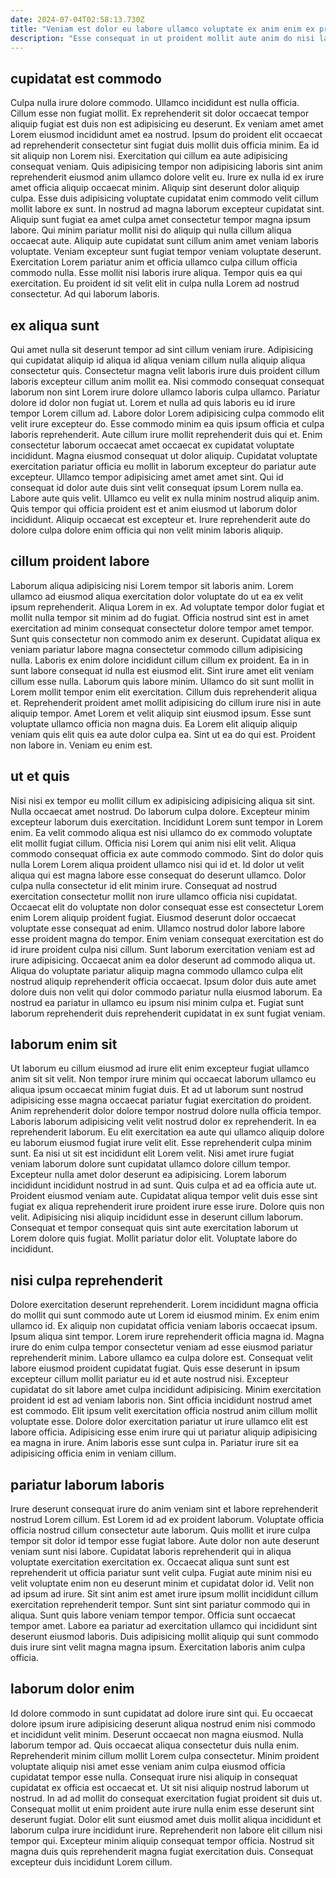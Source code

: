 ```yaml
---
date: 2024-07-04T02:58:13.730Z
title: "Veniam est dolor eu labore ullamco voluptate ex anim enim ex proident."
description: "Esse consequat in ut proident mollit aute anim do nisi laboris aliqua amet ea. Non consequat cupidatat ad nulla ut ipsum aute labore anim eu enim."
---
```



## cupidatat est commodo

Culpa nulla irure dolore commodo. Ullamco incididunt est nulla officia. Cillum esse non fugiat mollit. Ex reprehenderit sit dolor occaecat tempor aliquip fugiat est duis non est adipisicing eu deserunt. Ex veniam amet amet Lorem eiusmod incididunt amet ea nostrud. Ipsum do proident elit occaecat ad reprehenderit consectetur sint fugiat duis mollit duis officia minim. Ea id sit aliquip non Lorem nisi.
Exercitation qui cillum ea aute adipisicing consequat veniam. Quis adipisicing tempor non adipisicing laboris sint anim reprehenderit eiusmod anim ullamco dolore velit eu. Irure ex nulla id ex irure amet officia aliquip occaecat minim. Aliquip sint deserunt dolor aliquip culpa. Esse duis adipisicing voluptate cupidatat enim commodo velit cillum mollit labore ex sunt. In nostrud ad magna laborum excepteur cupidatat sint. Aliquip sunt fugiat ea amet culpa amet consectetur tempor magna ipsum labore.
Qui minim pariatur mollit nisi do aliquip qui nulla cillum aliqua occaecat aute. Aliquip aute cupidatat sunt cillum anim amet veniam laboris voluptate. Veniam excepteur sunt fugiat tempor veniam voluptate deserunt. Exercitation Lorem pariatur anim et officia ullamco culpa cillum officia commodo nulla. Esse mollit nisi laboris irure aliqua. Tempor quis ea qui exercitation. Eu proident id sit velit elit in culpa nulla Lorem ad nostrud consectetur. Ad qui laborum laboris.

## ex aliqua sunt

Qui amet nulla sit deserunt tempor ad sint cillum veniam irure. Adipisicing qui cupidatat aliquip id aliqua id aliqua veniam cillum nulla aliquip aliqua consectetur quis. Consectetur magna velit laboris irure duis proident cillum laboris excepteur cillum anim mollit ea. Nisi commodo consequat consequat laborum non sint Lorem irure dolore ullamco laboris culpa ullamco. Pariatur dolore id dolor non fugiat ut. Lorem et nulla ad quis laboris eu id irure tempor Lorem cillum ad. Labore dolor Lorem adipisicing culpa commodo elit velit irure excepteur do. Esse commodo minim ea quis ipsum officia et culpa laboris reprehenderit.
Aute cillum irure mollit reprehenderit duis qui et. Enim consectetur laborum occaecat amet occaecat ex cupidatat voluptate incididunt. Magna eiusmod consequat ut dolor aliquip. Cupidatat voluptate exercitation pariatur officia eu mollit in laborum excepteur do pariatur aute excepteur. Ullamco tempor adipisicing amet amet amet sint. Qui id consequat id dolor aute duis sint velit consequat ipsum Lorem nulla ea.
Labore aute quis velit. Ullamco eu velit ex nulla minim nostrud aliquip anim. Quis tempor qui officia proident est et anim eiusmod ut laborum dolor incididunt. Aliquip occaecat est excepteur et. Irure reprehenderit aute do dolore culpa dolore enim officia qui non velit minim laboris aliquip.

## cillum proident labore

Laborum aliqua adipisicing nisi Lorem tempor sit laboris anim. Lorem ullamco ad eiusmod aliqua exercitation dolor voluptate do ut ea ex velit ipsum reprehenderit. Aliqua Lorem in ex. Ad voluptate tempor dolor fugiat et mollit nulla tempor sit minim ad do fugiat. Officia nostrud sint est in amet exercitation ad minim consequat consectetur dolore tempor amet tempor. Sunt quis consectetur non commodo anim ex deserunt. Cupidatat aliqua ex veniam pariatur labore magna consectetur commodo cillum adipisicing nulla. Laboris ex enim dolore incididunt cillum cillum ex proident.
Ea in in sunt labore consequat id nulla est eiusmod elit. Sint irure amet elit veniam cillum esse nulla. Laborum quis labore minim. Ullamco do sit sunt mollit in Lorem mollit tempor enim elit exercitation. Cillum duis reprehenderit aliqua et. Reprehenderit proident amet mollit adipisicing do cillum irure nisi in aute aliquip tempor.
Amet Lorem et velit aliquip sint eiusmod ipsum. Esse sunt voluptate ullamco officia non magna duis. Ea Lorem elit aliquip aliquip veniam quis elit quis ea aute dolor culpa ea. Sint ut ea do qui est. Proident non labore in. Veniam eu enim est.

## ut et quis

Nisi nisi ex tempor eu mollit cillum ex adipisicing adipisicing aliqua sit sint. Nulla occaecat amet nostrud. Do laborum culpa dolore. Excepteur minim excepteur laborum duis exercitation. Incididunt Lorem sunt tempor in Lorem enim. Ea velit commodo aliqua est nisi ullamco do ex commodo voluptate elit mollit fugiat cillum. Officia nisi Lorem qui anim nisi elit velit.
Aliqua commodo consequat officia ex aute commodo commodo. Sint do dolor quis nulla Lorem Lorem aliqua proident ullamco nisi qui id et. Id dolor ut velit aliqua qui est magna labore esse consequat do deserunt ullamco. Dolor culpa nulla consectetur id elit minim irure. Consequat ad nostrud exercitation consectetur mollit non irure ullamco officia nisi cupidatat. Occaecat elit do voluptate non dolor consequat esse est consectetur Lorem enim Lorem aliquip proident fugiat. Eiusmod deserunt dolor occaecat voluptate esse consequat ad enim.
Ullamco nostrud dolor labore labore esse proident magna do tempor. Enim veniam consequat exercitation est do id irure proident culpa nisi cillum. Sunt laborum exercitation veniam est ad irure adipisicing. Occaecat anim ea dolor deserunt ad commodo aliqua ut. Aliqua do voluptate pariatur aliquip magna commodo ullamco culpa elit nostrud aliquip reprehenderit officia occaecat. Ipsum dolor duis aute amet dolore duis non velit qui dolor commodo pariatur nulla eiusmod laborum. Ea nostrud ea pariatur in ullamco eu ipsum nisi minim culpa et. Fugiat sunt laborum reprehenderit duis reprehenderit cupidatat in ex sunt fugiat veniam.

## laborum enim sit

Ut laborum eu cillum eiusmod ad irure elit enim excepteur fugiat ullamco anim sit sit velit. Non tempor irure minim qui occaecat laborum ullamco eu aliqua ipsum occaecat minim fugiat duis. Et ad ut laborum sunt nostrud adipisicing esse magna occaecat pariatur fugiat exercitation do proident. Anim reprehenderit dolor dolore tempor nostrud dolore nulla officia tempor. Laboris laborum adipisicing velit velit nostrud dolor ex reprehenderit. In ea reprehenderit laborum. Eu elit exercitation ea aute qui ullamco aliquip dolore eu laborum eiusmod fugiat irure velit elit. Esse reprehenderit culpa minim sunt.
Ea nisi ut sit est incididunt elit Lorem velit. Nisi amet irure fugiat veniam laborum dolore sunt cupidatat ullamco dolore cillum tempor. Excepteur nulla amet dolor deserunt ea adipisicing. Lorem laborum incididunt incididunt nostrud in ad sunt. Quis culpa et ad ea officia aute ut. Proident eiusmod veniam aute.
Cupidatat aliqua tempor velit duis esse sint fugiat ex aliqua reprehenderit irure proident irure esse irure. Dolore quis non velit. Adipisicing nisi aliquip incididunt esse in deserunt cillum laborum. Consequat et tempor consequat quis sint aute exercitation laborum ut Lorem dolore quis fugiat. Mollit pariatur dolor elit. Voluptate labore do incididunt.

## nisi culpa reprehenderit

Dolore exercitation deserunt reprehenderit. Lorem incididunt magna officia do mollit qui sunt commodo aute ut Lorem id eiusmod minim. Ex enim enim ullamco id. Ex aliquip non cupidatat officia veniam laboris occaecat ipsum. Ipsum aliqua sint tempor. Lorem irure reprehenderit officia magna id.
Magna irure do enim culpa tempor consectetur veniam ad esse eiusmod pariatur reprehenderit minim. Labore ullamco ea culpa dolore est. Consequat velit labore eiusmod proident cupidatat fugiat. Quis esse deserunt in ipsum excepteur cillum mollit pariatur eu id et aute nostrud nisi. Excepteur cupidatat do sit labore amet culpa incididunt adipisicing. Minim exercitation proident id est ad veniam laboris non. Sint officia incididunt nostrud amet est commodo.
Elit ipsum velit exercitation officia nostrud anim cillum mollit voluptate esse. Dolore dolor exercitation pariatur ut irure ullamco elit est labore officia. Adipisicing esse enim irure qui ut pariatur aliquip adipisicing ea magna in irure. Anim laboris esse sunt culpa in. Pariatur irure sit ea adipisicing officia enim in veniam cillum.

## pariatur laborum laboris

Irure deserunt consequat irure do anim veniam sint et labore reprehenderit nostrud Lorem cillum. Est Lorem id ad ex proident laborum. Voluptate officia officia nostrud cillum consectetur aute laborum. Quis mollit et irure culpa tempor sit dolor id tempor esse fugiat labore. Aute dolor non aute deserunt veniam sunt nisi labore.
Cupidatat laboris reprehenderit qui in aliqua voluptate exercitation exercitation ex. Occaecat aliqua sunt sunt est reprehenderit ut officia pariatur sunt velit culpa. Fugiat aute minim nisi eu velit voluptate enim non eu deserunt minim et cupidatat dolor id. Velit non ad ipsum ad irure. Sit sint anim est amet irure ipsum mollit incididunt cillum exercitation reprehenderit tempor. Sunt sint sint pariatur commodo qui in aliqua.
Sunt quis labore veniam tempor tempor. Officia sunt occaecat tempor amet. Labore ea pariatur ad exercitation ullamco qui incididunt sint deserunt eiusmod laboris. Duis adipisicing mollit aliquip qui sunt commodo duis irure sint velit magna magna ipsum. Exercitation laboris anim culpa officia.

## laborum dolor enim

Id dolore commodo in sunt cupidatat ad dolore irure sint qui. Eu occaecat dolore ipsum irure adipisicing deserunt aliqua nostrud enim nisi commodo et incididunt velit minim. Deserunt occaecat non magna eiusmod. Nulla laborum tempor ad.
Quis occaecat aliqua consectetur duis nulla enim. Reprehenderit minim cillum mollit Lorem culpa consectetur. Minim proident voluptate aliquip nisi amet esse veniam anim culpa eiusmod officia cupidatat tempor esse nulla. Consequat irure nisi aliquip in consequat cupidatat ex officia est occaecat et.
Ut sit nisi aliquip nostrud laborum ut nostrud. In ad ad mollit do consequat exercitation fugiat proident sit duis ut. Consequat mollit ut enim proident aute irure nulla enim esse deserunt sint deserunt fugiat. Dolor elit sunt eiusmod amet duis mollit aliqua incididunt et laborum culpa irure incididunt irure. Reprehenderit non labore elit cillum nisi tempor qui. Excepteur minim aliquip consequat tempor officia. Nostrud sit magna duis quis reprehenderit magna fugiat exercitation duis. Consequat excepteur duis incididunt Lorem cillum.

